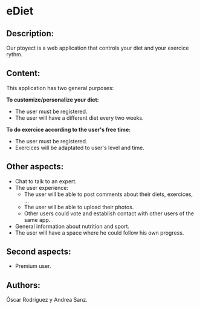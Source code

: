 # eDiet

## Description:

Our ptoyect is a web application that controls your diet and your exercice rythm.

## Content:

This application has two general purposes:

**To customize/personalize your diet:**
* The user must be registered.
* The user will have a different diet every two weeks.

**To do exercice according to the user's free time:**
* The user must be registered.
* Exercices will be adaptated to user's level and time.

## Other aspects:

* Chat to talk to an expert.
* The user experience:
    * The user will be able to post comments about their diets, exercices, ...
    * The user will be able to upload their photos.
    * Other users could vote and establish contact with other users of the same app.
* General information about nutrition and sport.
* The user will have a space where he could follow his own progress.

## Second aspects:
* Premium user.

## Authors:

Óscar Rodríguez y Andrea Sanz.
